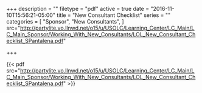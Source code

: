 +++
description = ""
filetype = "pdf"
active = true
date = "2016-11-10T15:56:21-05:00"
title = "New Consultant Checklist"
series = ""
categories = [
  "Sponsor",
  "New Consultants",
]
src="http://partylite.vo.llnwd.net/o15/u/USOLC/Learning_Center/LC_Main/LC_Main_Sponsor/Working_With_New_Consultants/LOL_New_Consultant_Checklist_SPantalena.pdf"

+++

{{< pdf src="http://partylite.vo.llnwd.net/o15/u/USOLC/Learning_Center/LC_Main/LC_Main_Sponsor/Working_With_New_Consultants/LOL_New_Consultant_Checklist_SPantalena.pdf" >}}
